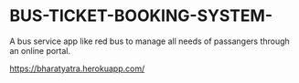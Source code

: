 # BUS-TICKET-BOOKING-SYSTEM-
A bus service app like red bus to manage all needs of passangers through an online portal.


https://bharatyatra.herokuapp.com/
